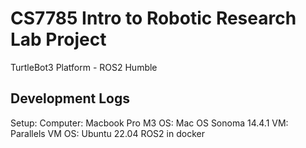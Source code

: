 # CS7785 Intro to Robotic Research Lab Project

TurtleBot3 Platform - ROS2 Humble

## Development Logs

Setup:
Computer: Macbook Pro M3 
OS: Mac OS Sonoma 14.4.1
VM: Parallels
VM OS: Ubuntu 22.04
ROS2 in docker